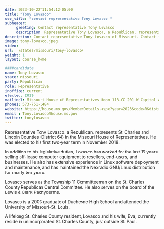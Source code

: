 ```yaml
---
date: 2023-10-22T11:54:12-05:00
title: "Tony Lovasco"
seo_title: "contact representative Tony Lovasco "
subheader:
     greeting: Contact representative Tony Lovasco
     description: Representative Tony Lovasco, a Republican, represents St. Charles and Lincoln Counties (District 64) in the Missouri House of Representatives. He was elected to his first two-year term in November 2018.
description: Contact representative Tony Lovasco of Missouri. Contact information for Tony Lovasco includes email address, phone number, and mailing address.
image: tony-lovasco.jpeg
video:
url:  /states/missouri/tony-lovasco/
weight: 1
layout: course_home

####candidate
name: Tony Lovasco
state: Missouri
party: Republican
role: Representative
inoffice: current
elected: 2019
mailing1: Missouri House of Representatives Room 118-CC 201 W Capitol Ave Jefferson City, MO 65101
phone1: 573-751-1484
website: https://house.mo.gov/MemberDetails.aspx?year=2023&code=R&district=064/
email :	Tony.Lovasco@house.mo.gov
twitter: tonylovasco
---
```


Representative Tony Lovasco, a Republican, represents St. Charles and Lincoln Counties (District 64) in the Missouri House of Representatives. He was elected to his first two-year term in November 2018.

In addition to his legislative duties, Lovasco has worked for the last 16 years selling off-lease computer equipment to resellers, end-users, and businesses. He also has extensive experience in Linux software deployment and maintenance, and has maintained the Nexradix GNU/Linux distribution for nearly ten years.

Lovasco serves as the Township 11 Committeeman on the St. Charles County Republican Central Committee. He also serves on the board of the Lewis & Clark Pachyderms.

Lovasco is a 2003 graduate of Duchesne High School and attended the University of Missouri-St. Louis.

A lifelong St. Charles County resident, Lovasco and his wife, Eva, currently reside in unincorporated St. Charles County, just outside St. Paul.

